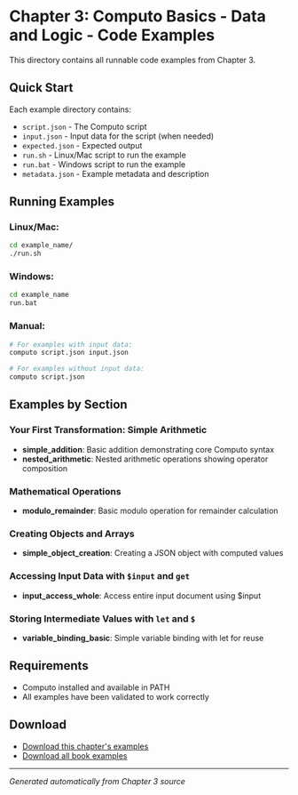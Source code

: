 # Chapter 3: Computo Basics - Data and Logic - Code Examples

This directory contains all runnable code examples from Chapter 3.

## Quick Start

Each example directory contains:
- `script.json` - The Computo script
- `input.json` - Input data for the script (when needed)
- `expected.json` - Expected output
- `run.sh` - Linux/Mac script to run the example
- `run.bat` - Windows script to run the example
- `metadata.json` - Example metadata and description

## Running Examples

### Linux/Mac:
```bash
cd example_name/
./run.sh
```

### Windows:
```cmd
cd example_name
run.bat
```

### Manual:
```bash
# For examples with input data:
computo script.json input.json

# For examples without input data:
computo script.json
```

## Examples by Section

### Your First Transformation: Simple Arithmetic

- **simple_addition**: Basic addition demonstrating core Computo syntax
- **nested_arithmetic**: Nested arithmetic operations showing operator composition

### Mathematical Operations

- **modulo_remainder**: Basic modulo operation for remainder calculation

### Creating Objects and Arrays

- **simple_object_creation**: Creating a JSON object with computed values

### Accessing Input Data with `$input` and `get`

- **input_access_whole**: Access entire input document using $input

### Storing Intermediate Values with `let` and `$`

- **variable_binding_basic**: Simple variable binding with let for reuse

## Requirements

- Computo installed and available in PATH
- All examples have been validated to work correctly

## Download

- [Download this chapter's examples](ch03_examples.zip)
- [Download all book examples](../download_all_examples.zip)

---
*Generated automatically from Chapter 3 source*
